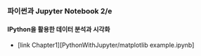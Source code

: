 ### 파이썬과 Jupyter Notebook 2/e 
#### IPython을 활용한 데이터 분석과 시각화
- [link Chapter1][PythonWithJupyter/matplotlib example.ipynb]


